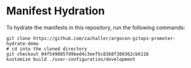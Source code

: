 # Manifest Hydration

To hydrate the manifests in this repository, run the following commands:

```shell
git clone https://github.com/zachaller/argocon-gitops-promoter-hydrate-demo
# cd into the cloned directory
git checkout 04f5490857d9bed4c3eef5c8368f389362cb6116
kustomize build ./user-configuration/development
```
